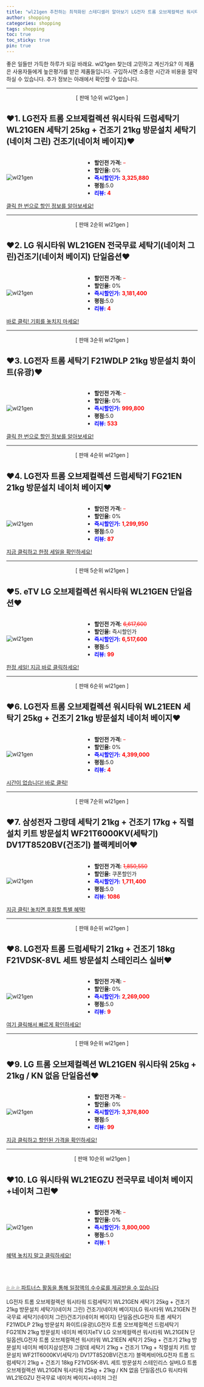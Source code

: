```yaml
---
title: "wl21gen 추천하는 최적화된 스테디셀러 알아보기 LG전자 트롬 오브제컬렉션 워시타워 드럼세탁기"
author: shopping
categories: shopping
tags: shopping
toc: true
toc_sticky: true
pin: true
---
```

좋은 일들만 가득한 하루가 되길 바래요. wl21gen 찾는데 고민하고 계신가요? 이 제품은 사용자들에게 높은평가를 받은 제품들입니다. 구입하시면 소중한 시간과 비용을 절약하실 수 있습니다. 추가 정보는 아래에서 확인할 수 있습니다.

---
<p class="toplist" style="text-align: center;">[ 판매 1순위 wl21gen ]</p>

<h2><strong>❤️1. LG전자 트롬 오브제컬렉션 워시타워 드럼세탁기 WL21GEN 세탁기 25kg + 건조기 21kg 방문설치 세탁기(네이처 그린) 건조기(네이처 베이지)❤️</strong></h2>

<div style="display: flex; align-items: center;">
    <div style="flex: 0.4;">
        <img src="https://thumbnail8.coupangcdn.com/thumbnails/remote/230x230ex/image/vendor_inventory/5f78/84b35471582f34420912b85980cbf11caaa6043a157e8c1c0c138f46c611.jpg" alt="wl21gen" style="max-width: 100%;">
    </div>
    <div style="flex: 0.6; margin-left: 10px;">
        <ul>
            <li><strong>할인전 가격:</strong> <del style="color: red;">-</del></li>
            <li><strong>할인율:</strong> 0%</li>
            <li><span style='color:blue'><strong>즉시할인가:</strong></span> <span style='color:red'><strong>3,325,880</strong></span></li>
            <li><strong>평점:</strong>5.0</li>
            <li><span style='color:blue'><strong>리뷰:</strong></span> <span style='color:red'><strong>4</strong></span></li>
        </ul>
    </div>
</div>
<div class="center">
    <a href="https://link.coupang.com/re/AFFSDP?lptag=AF9450613&subid=navercafe1&pageKey=7600805932&traceid=V0-153&itemId=20134117717&vendorItemId=88494908358" class="myButton">
        클릭 한 번으로 할인 정보를 알아보세요!
    </a>
</div>


---
<p class="toplist" style="text-align: center;">[ 판매 2순위 wl21gen ]</p>

<h2><strong>❤️2. LG 워시타워 WL21GEN 전국무료 세탁기(네이처 그린)건조기(네이처 베이지) 단일옵션❤️</strong></h2>

<div style="display: flex; align-items: center;">
    <div style="flex: 0.4;">
        <img src="https://thumbnail6.coupangcdn.com/thumbnails/remote/230x230ex/image/vendor_inventory/5fe7/49c459fd4576dcc19153c6364c483fff3e3614121893d52f1ea9959f3e73.jpg" alt="wl21gen" style="max-width: 100%;">
    </div>
    <div style="flex: 0.6; margin-left: 10px;">
        <ul>
            <li><strong>할인전 가격:</strong> <del style="color: red;">-</del></li>
            <li><strong>할인율:</strong> 0%</li>
            <li><span style='color:blue'><strong>즉시할인가:</strong></span> <span style='color:red'><strong>3,181,400</strong></span></li>
            <li><strong>평점:</strong>5.0</li>
            <li><span style='color:blue'><strong>리뷰:</strong></span> <span style='color:red'><strong>4</strong></span></li>
        </ul>
    </div>
</div>
<div class="center">
    <a href="https://link.coupang.com/re/AFFSDP?lptag=AF9450613&subid=navercafe1&pageKey=7600805932&traceid=V0-153&itemId=22814386381&vendorItemId=87498960305" class="myButton">
        바로 클릭! 기회를 놓치지 마세요!
    </a>
</div>


---
<p class="toplist" style="text-align: center;">[ 판매 3순위 wl21gen ]</p>

<h2><strong>❤️3. LG전자 트롬 세탁기 F21WDLP 21kg 방문설치 화이트(유광)❤️</strong></h2>

<div style="display: flex; align-items: center;">
    <div style="flex: 0.4;">
        <img src="https://thumbnail7.coupangcdn.com/thumbnails/remote/230x230ex/image/vendor_inventory/20e5/62ea11866584431ba39dfbd7fadad7d1b08f83a6ce66e5c72027fcb45025.jpg" alt="wl21gen" style="max-width: 100%;">
    </div>
    <div style="flex: 0.6; margin-left: 10px;">
        <ul>
            <li><strong>할인전 가격:</strong> <del style="color: red;">-</del></li>
            <li><strong>할인율:</strong> 0%</li>
            <li><span style='color:blue'><strong>즉시할인가:</strong></span> <span style='color:red'><strong>999,800</strong></span></li>
            <li><strong>평점:</strong>5.0</li>
            <li><span style='color:blue'><strong>리뷰:</strong></span> <span style='color:red'><strong>533</strong></span></li>
        </ul>
    </div>
</div>
<div class="center">
    <a href="https://link.coupang.com/re/AFFSDP?lptag=AF9450613&subid=navercafe1&pageKey=7012636316&traceid=V0-153&itemId=17239074496&vendorItemId=90409902139" class="myButton">
        클릭 한 번으로 할인 정보를 알아보세요!
    </a>
</div>


---
<p class="toplist" style="text-align: center;">[ 판매 4순위 wl21gen ]</p>

<h2><strong>❤️4. LG전자 트롬 오브제컬렉션 드럼세탁기 FG21EN 21kg 방문설치 네이처 베이지❤️</strong></h2>

<div style="display: flex; align-items: center;">
    <div style="flex: 0.4;">
        <img src="https://thumbnail8.coupangcdn.com/thumbnails/remote/230x230ex/image/vendor_inventory/83cf/eefe7a3ccf03d5854c3a3b3468897f84bd1a14b6cd15f635dd5ac73919c8.jpg" alt="wl21gen" style="max-width: 100%;">
    </div>
    <div style="flex: 0.6; margin-left: 10px;">
        <ul>
            <li><strong>할인전 가격:</strong> <del style="color: red;">-</del></li>
            <li><strong>할인율:</strong> 0%</li>
            <li><span style='color:blue'><strong>즉시할인가:</strong></span> <span style='color:red'><strong>1,299,950</strong></span></li>
            <li><strong>평점:</strong>5.0</li>
            <li><span style='color:blue'><strong>리뷰:</strong></span> <span style='color:red'><strong>87</strong></span></li>
        </ul>
    </div>
</div>
<div class="center">
    <a href="https://link.coupang.com/re/AFFSDP?lptag=AF9450613&subid=navercafe1&pageKey=8128749480&traceid=V0-153&itemId=18494104674&vendorItemId=86714352245" class="myButton">
        지금 클릭하고 한정 세일을 확인하세요!
    </a>
</div>


---
<p class="toplist" style="text-align: center;">[ 판매 5순위 wl21gen ]</p>

<h2><strong>❤️5. eTV LG 오브제컬렉션 워시타워 WL21GEN 단일옵션❤️</strong></h2>

<div style="display: flex; align-items: center;">
    <div style="flex: 0.4;">
        <img src="https://thumbnail6.coupangcdn.com/thumbnails/remote/230x230ex/image/vendor_inventory/e21d/5799a90c6d9d67306a7ba188e0b34bf760e4bae2e2ea0f7ede4e54c972e1.jpg" alt="wl21gen" style="max-width: 100%;">
    </div>
    <div style="flex: 0.6; margin-left: 10px;">
        <ul>
            <li><strong>할인전 가격:</strong> <del style="color: red;">6,617,600</del></li>
            <li><strong>할인율:</strong> 즉시할인가</li>
            <li><span style='color:blue'><strong>즉시할인가:</strong></span> <span style='color:red'><strong>6,517,600</strong></span></li>
            <li><strong>평점:</strong>5</li>
            <li><span style='color:blue'><strong>리뷰:</strong></span> <span style='color:red'><strong>99</strong></span></li>
        </ul>
    </div>
</div>
<div class="center">
    <a href="https://link.coupang.com/re/AFFSDP?lptag=AF9450613&subid=navercafe1&pageKey=8230918072&traceid=V0-153&itemId=23688910336&vendorItemId=88952126453" class="myButton">
        한정 세일! 지금 바로 클릭하세요!
    </a>
</div>


---
<p class="toplist" style="text-align: center;">[ 판매 6순위 wl21gen ]</p>

<h2><strong>❤️6. LG전자 트롬 오브제컬렉션 워시타워 WL21EEN 세탁기 25kg + 건조기 21kg 방문설치 네이처 베이지❤️</strong></h2>

<div style="display: flex; align-items: center;">
    <div style="flex: 0.4;">
        <img src="https://thumbnail10.coupangcdn.com/thumbnails/remote/230x230ex/image/vendor_inventory/ce73/20edd54f0fd20d69bb6da819c76fe4629c1d58c667df6a4c7ae92832e937.jpg" alt="wl21gen" style="max-width: 100%;">
    </div>
    <div style="flex: 0.6; margin-left: 10px;">
        <ul>
            <li><strong>할인전 가격:</strong> <del style="color: red;">-</del></li>
            <li><strong>할인율:</strong> 0%</li>
            <li><span style='color:blue'><strong>즉시할인가:</strong></span> <span style='color:red'><strong>4,399,000</strong></span></li>
            <li><strong>평점:</strong>5.0</li>
            <li><span style='color:blue'><strong>리뷰:</strong></span> <span style='color:red'><strong>4</strong></span></li>
        </ul>
    </div>
</div>
<div class="center">
    <a href="https://link.coupang.com/re/AFFSDP?lptag=AF9450613&subid=navercafe1&pageKey=7600805932&traceid=V0-153&itemId=20105864614&vendorItemId=88886829327" class="myButton">
        시간이 없습니다! 바로 클릭!
    </a>
</div>


---
<p class="toplist" style="text-align: center;">[ 판매 7순위 wl21gen ]</p>

<h2><strong>❤️7. 삼성전자 그랑데 세탁기 21kg + 건조기 17kg + 직렬설치 키트 방문설치 WF21T6000KV(세탁기) DV17T8520BV(건조기) 블랙케비어❤️</strong></h2>

<div style="display: flex; align-items: center;">
    <div style="flex: 0.4;">
        <img src="https://thumbnail7.coupangcdn.com/thumbnails/remote/230x230ex/image/retail/images/2012424716327749-c11d935c-1c61-4378-a451-c4e78b751bf8.jpg" alt="wl21gen" style="max-width: 100%;">
    </div>
    <div style="flex: 0.6; margin-left: 10px;">
        <ul>
            <li><strong>할인전 가격:</strong> <del style="color: red;">1,850,550</del></li>
            <li><strong>할인율:</strong> 쿠폰할인가</li>
            <li><span style='color:blue'><strong>즉시할인가:</strong></span> <span style='color:red'><strong>1,711,400</strong></span></li>
            <li><strong>평점:</strong>5.0</li>
            <li><span style='color:blue'><strong>리뷰:</strong></span> <span style='color:red'><strong>1086</strong></span></li>
        </ul>
    </div>
</div>
<div class="center">
    <a href="https://link.coupang.com/re/AFFSDP?lptag=AF9450613&subid=navercafe1&pageKey=6299367086&traceid=V0-153&itemId=13017285807&vendorItemId=80280333007" class="myButton">
        지금 클릭! 놓치면 후회할 특별 혜택!
    </a>
</div>


---
<p class="toplist" style="text-align: center;">[ 판매 8순위 wl21gen ]</p>

<h2><strong>❤️8. LG전자 트롬 드럼세탁기 21kg + 건조기 18kg F21VDSK-8VL 세트 방문설치 스테인리스 실버❤️</strong></h2>

<div style="display: flex; align-items: center;">
    <div style="flex: 0.4;">
        <img src="https://thumbnail10.coupangcdn.com/thumbnails/remote/230x230ex/image/vendor_inventory/412d/629a334975af03902a5fc383f2d534bb039135acd776e43cb9b180b3a959.jpg" alt="wl21gen" style="max-width: 100%;">
    </div>
    <div style="flex: 0.6; margin-left: 10px;">
        <ul>
            <li><strong>할인전 가격:</strong> <del style="color: red;">-</del></li>
            <li><strong>할인율:</strong> 0%</li>
            <li><span style='color:blue'><strong>즉시할인가:</strong></span> <span style='color:red'><strong>2,269,000</strong></span></li>
            <li><strong>평점:</strong>5.0</li>
            <li><span style='color:blue'><strong>리뷰:</strong></span> <span style='color:red'><strong>9</strong></span></li>
        </ul>
    </div>
</div>
<div class="center">
    <a href="https://link.coupang.com/re/AFFSDP?lptag=AF9450613&subid=navercafe1&pageKey=7592114684&traceid=V0-153&itemId=20064647224&vendorItemId=88494973583" class="myButton">
        여기 클릭해서 빠르게 확인하세요!
    </a>
</div>


---
<p class="toplist" style="text-align: center;">[ 판매 9순위 wl21gen ]</p>

<h2><strong>❤️9. LG 트롬 오브제컬렉션 WL21GEN 워시타워 25kg + 21kg / KN 없음 단일옵션❤️</strong></h2>

<div style="display: flex; align-items: center;">
    <div style="flex: 0.4;">
        <img src="https://thumbnail9.coupangcdn.com/thumbnails/remote/230x230ex/image/vendor_inventory/ddec/67247079f55e82f7dbeca9cbe701f8d67920d5a8815c9c517626cb2aabc3.jpg" alt="wl21gen" style="max-width: 100%;">
    </div>
    <div style="flex: 0.6; margin-left: 10px;">
        <ul>
            <li><strong>할인전 가격:</strong> <del style="color: red;">-</del></li>
            <li><strong>할인율:</strong> 0%</li>
            <li><span style='color:blue'><strong>즉시할인가:</strong></span> <span style='color:red'><strong>3,376,800</strong></span></li>
            <li><strong>평점:</strong>5</li>
            <li><span style='color:blue'><strong>리뷰:</strong></span> <span style='color:red'><strong>99</strong></span></li>
        </ul>
    </div>
</div>
<div class="center">
    <a href="https://link.coupang.com/re/AFFSDP?lptag=AF9450613&subid=navercafe1&pageKey=8032387464&traceid=V0-153&itemId=22464144091&vendorItemId=90041125369" class="myButton">
        지금 클릭하고 할인된 가격을 확인하세요!
    </a>
</div>


---
<p class="toplist" style="text-align: center;">[ 판매 10순위 wl21gen ]</p>

<h2><strong>❤️10. LG 워시타워 WL21EGZU 전국무료 네이처 베이지+네이처 그린❤️</strong></h2>

<div style="display: flex; align-items: center;">
    <div style="flex: 0.4;">
        <img src="https://thumbnail8.coupangcdn.com/thumbnails/remote/230x230ex/image/vendor_inventory/a952/0c2ea5c07a60cfd91c71dbbe65ba57f8c49efcb19ac7f9fc283e1fae89f7.png" alt="wl21gen" style="max-width: 100%;">
    </div>
    <div style="flex: 0.6; margin-left: 10px;">
        <ul>
            <li><strong>할인전 가격:</strong> <del style="color: red;">-</del></li>
            <li><strong>할인율:</strong> 0%</li>
            <li><span style='color:blue'><strong>즉시할인가:</strong></span> <span style='color:red'><strong>3,800,000</strong></span></li>
            <li><strong>평점:</strong>5.0</li>
            <li><span style='color:blue'><strong>리뷰:</strong></span> <span style='color:red'><strong>1</strong></span></li>
        </ul>
    </div>
</div>
<div class="center">
    <a href="https://link.coupang.com/re/AFFSDP?lptag=AF9450613&subid=navercafe1&pageKey=7507253076&traceid=V0-153&itemId=19663909248&vendorItemId=87616130333" class="myButton">
        혜택 놓치지 말고 클릭하세요!
    </a>
</div>

<br><br><br>[💦 💦 💦 파트너스 활동을 통해 일정액의 수수료를 제공받을 수 있습니다](https://link.coupang.com/a/bcpT2c)<br><br>LG전자 트롬 오브제컬렉션 워시타워 드럼세탁기 WL21GEN 세탁기 25kg + 건조기 21kg 방문설치 세탁기(네이처 그린) 건조기(네이처 베이지)LG 워시타워 WL21GEN 전국무료 세탁기(네이처 그린)건조기(네이처 베이지) 단일옵션LG전자 트롬 세탁기 F21WDLP 21kg 방문설치 화이트(유광)LG전자 트롬 오브제컬렉션 드럼세탁기 FG21EN 21kg 방문설치 네이처 베이지eTV LG 오브제컬렉션 워시타워 WL21GEN 단일옵션LG전자 트롬 오브제컬렉션 워시타워 WL21EEN 세탁기 25kg + 건조기 21kg 방문설치 네이처 베이지삼성전자 그랑데 세탁기 21kg + 건조기 17kg + 직렬설치 키트 방문설치 WF21T6000KV(세탁기) DV17T8520BV(건조기) 블랙케비어LG전자 트롬 드럼세탁기 21kg + 건조기 18kg F21VDSK-8VL 세트 방문설치 스테인리스 실버LG 트롬 오브제컬렉션 WL21GEN 워시타워 25kg + 21kg / KN 없음 단일옵션LG 워시타워 WL21EGZU 전국무료 네이처 베이지+네이처 그린